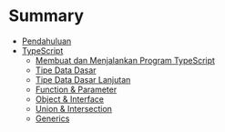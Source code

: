 # Summary

- [Pendahuluan](./pendahuluan.md)
- [TypeScript](./pengenalan-typescript.md)
  - [Membuat dan Menjalankan Program TypeScript](./membuat-dan-menjalankan-program-typescript.md)
  - [Tipe Data Dasar](./tipe-data-dasar.md)
  - [Tipe Data Dasar Lanjutan](./tipe-data-dasar-lanjutan.md)
  - [Function & Parameter](./function-parameter.md)
  - [Object & Interface](./object-interface.md)
  - [Union & Intersection](./union-intersection.md)
  - [Generics](./generics.md)
  <!-- - [Class & OOP Dasar](./typescript-konsep6.md)
  - [Module & Import/Export](./typescript-konsep7.md) -->
